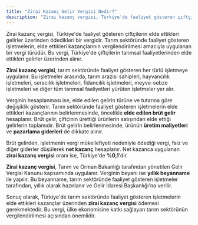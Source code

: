 ```yaml
---
title: "Zirai Kazanç Gelir Vergisi Nedir?"
description: "Zirai kazanç vergisi, Türkiye'de faaliyet gösteren çiftçilerin elde ettikleri gelirler üzerinden ödedikleri bir vergidir"
---
```


Zirai kazanç vergisi, Türkiye'de faaliyet gösteren çiftçilerin elde ettikleri gelirler üzerinden ödedikleri bir vergidir. Tarım sektöründe faaliyet gösteren işletmelerin, elde ettikleri kazançlarının vergilendirilmesi amacıyla uygulanan bir vergi türüdür. Bu vergi, Türkiye'de çiftçilerin tarımsal faaliyetlerinden elde ettikleri gelirler üzerinden alınır.

**Zirai kazanç vergisi**, tarım sektöründe faaliyet gösteren her türlü işletmeye uygulanır. Bu işletmeler arasında, tarım arazisi sahipleri, hayvancılık işletmeleri, seracılık işletmeleri, fidancılık işletmeleri, meyve-sebze işletmeleri ve diğer tüm tarımsal faaliyetleri yürüten işletmeler yer alır.

Verginin hesaplanması ise, elde edilen gelirin türüne ve tutarına göre değişiklik gösterir. Tarım sektöründe faaliyet gösteren işletmelerin elde ettikleri kazançlarının belirlenmesinde, öncelikle **elde edilen brüt gelir** hesaplanır. Brüt gelir, çiftçinin ürettiği ürünlerin satışından elde ettiği gelirlerin toplamıdır. Brüt gelirin belirlenmesinde, ürünün **üretim maliyetleri** ve **pazarlama giderleri** de dikkate alınır.

Brüt gelirden, işletmenin vergi mükellefiyeti nedeniyle ödediği vergi, faiz ve diğer giderler düşülerek **net kazanç** hesaplanır. Net kazanca uygulanan **zirai kazanç vergisi** oranı ise, Türkiye'de **%0,1**'dir.

**Zirai kazanç vergisi**, Tarım ve Orman Bakanlığı tarafından yönetilen Gelir Vergisi Kanunu kapsamında uygulanır. Verginin beyanı ise **yıllık beyanname** ile yapılır. Bu beyanname, tarım sektöründe faaliyet gösteren işletmeler tarafından, yıllık olarak hazırlanır ve Gelir İdaresi Başkanlığı'na verilir.

Sonuç olarak, Türkiye'de tarım sektöründe faaliyet gösteren işletmelerin elde ettikleri kazançlar üzerinden **zirai kazanç vergisi** ödemesi gerekmektedir. Bu vergi, ülke ekonomisine katkı sağlayan tarım sektörünün vergilendirilmesi açısından önemlidir.
